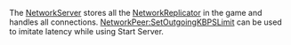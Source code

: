 The [NetworkServer](https://create.roblox.com/docs/reference/engine/classes/NetworkServer) stores all the [NetworkReplicator](https://create.roblox.com/docs/reference/engine/classes/NetworkReplicator) in the game and handles
all connections. [NetworkPeer:SetOutgoingKBPSLimit](https://create.roblox.com/docs/reference/engine/classes/NetworkPeer#SetOutgoingKBPSLimit) can be used to imitate
latency while using Start Server.
